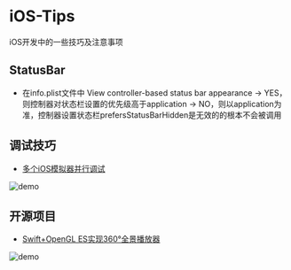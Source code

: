 
# iOS-Tips
iOS开发中的一些技巧及注意事项

## StatusBar
* 在info.plist文件中 View controller-based status bar appearance
-> YES，则控制器对状态栏设置的优先级高于application
-> NO，则以application为准，控制器设置状态栏prefersStatusBarHidden是无效的的根本不会被调用

## 调试技巧

* [多个iOS模拟器并行调试](https://github.com/plu/pxctest)

![demo](https://github.com/plu/pxctest/blob/master/static/screencast.gif)

## 开源项目

* [Swift+OpenGL ES实现360°全景播放器](https://github.com/Huanhoo/VRDemo-Swift)

![demo](https://github.com/Huanhoo/VRDemo-Swift/blob/master/demo.gif)
